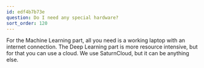 ```yaml
---
id: edf4b7b73e
question: Do I need any special hardware?
sort_order: 120
---
```


For the Machine Learning part, all you need is a working laptop with an internet connection. The Deep Learning part is more resource intensive, but for that you can use a cloud. We use SaturnCloud, but it can be anything else.
